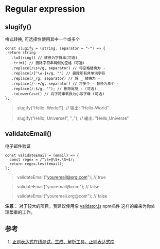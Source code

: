 # Regular expression

## slugify()
格式转换, 可选择性使用其中一个或多个
 ```
 const slugify = (string, separator = "-") => {
  return string
    .toString() // 转换为字符串(可选)
    .trim() // 删除字符串两侧的空格（可选）
    .replace(/\s+/g, separator) // 将空格替换为 -
    .replace(/[^\w-]+/g, "") // 删除所有非单词字符
    .replace(/_/g, separator) // 将 _ 替换为 -
    .replace(/--+/g, separator) // 将多个 - 替换为单个 -
    .replace(/-$/g, ""); // 删除尾随 - (可选)
    .toLowerCase() // 将字符串转换为小写字母 (可选)
};
```
> slugify("Hello, World!");    // 输出: "Hello-World"

> slugify("Hello, Universe!", "_");    // 输出: "Hello_Universe"

## validateEmail()
电子邮件验证
```
const validateEmail = (email) => {
  const regex = /^\S+@\S+.\S+$/;
  return regex.test(email);
};
```
> validateEmail("youremail@org.com"); // true

> validateEmail("youremail@com"); // false

> validateEmail("youremail.org@com"); // false

**注意：** 对于较大的项目，我建议使用像 [validator.js](https://www.npmjs.com/package/validator) npm插件 这样的库来为你处理繁重的工作。

## 参考
1. [正则表达式在线测试、生成、解析工具、正则表达式库](https://goregex.cn/)